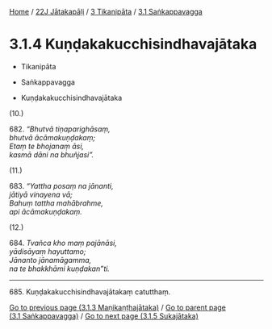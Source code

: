 
[Home](/) / [22J Jātakapāḷi](../../../22J.md) / [3 Tikanipāta](../../3.md) / [3.1 Saṅkappavagga](../3.1.md)

# 3.1.4 Kuṇḍakakucchisindhavajātaka

* Tikanipāta

* Saṅkappavagga

* Kuṇḍakakucchisindhavajātaka

(10.)

682\. _“Bhutvā tiṇaparighāsaṃ,_  
_bhutvā ācāmakuṇḍakaṃ;_  
_Etaṃ te bhojanaṃ āsi,_  
_kasmā dāni na bhuñjasi”._  


(11.)

683\. _“Yattha posaṃ na jānanti,_  
_jātiyā vinayena vā;_  
_Bahuṃ tattha mahābrahme,_  
_api ācāmakuṇḍakaṃ._  


(12.)

684\. _Tvañca kho maṃ pajānāsi,_  
_yādisāyaṃ hayuttamo;_  
_Jānanto jānamāgamma,_  
_na te bhakkhāmi kuṇḍakan”ti._  


---

685\. Kuṇḍakakucchisindhavajātakaṃ catutthaṃ.



[Go to previous page (3.1.3 Maṇikaṇṭhajātaka)](3.1.3.md) / [Go to parent page (3.1 Saṅkappavagga)](../3.1.md) / [Go to next page (3.1.5 Sukajātaka)](3.1.5.md)


